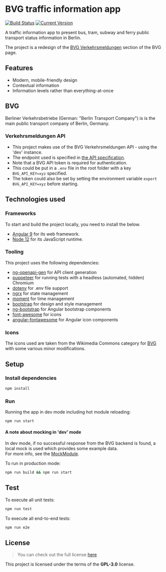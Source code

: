 # BVG traffic information app
[![Build Status](https://img.shields.io/endpoint.svg?url=https%3A%2F%2Factions-badge.atrox.dev%2Folof-nord%2Fbvg-traffic-information-app%2Fbadge&label=build&logo=none)](https://actions-badge.atrox.dev/olof-nord/bvg-traffic-information-app/goto?ref=master)
[![Current Version](https://img.shields.io/badge/version-0.3.0-green.svg)](https://github.com/olof-nord/bvg-traffic-information-app)

A traffic information app to present bus, tram, subway and ferry public transport status information in Berlin.

The project is a redesign of the [BVG Verkehrsmeldungen](https://www.bvg.de/de/Fahrinfo/Verkehrsmeldungen) section of the BVG page.

## Features
- Modern, mobile-friendly design
- Contextual information
- Information levels rather than everything-at-once

## BVG
Berliner Verkehrsbetriebe (German: "Berlin Transport Company") is is the main public transport company of Berlin, Germany.

### Verkehrsmeldungen API
- This project makes use of the BVG Verkehrsmeldungen API - using the 'dev' instance.
- The endpoint used is specified in [the API specification](https://github.com/olof-nord/bvg-traffic-information-app/blob/master/api/spec.yaml).
- Note that a BVG API token is required for authentication. 
- This could be put in a `.env` file in the root folder with a key `BVG_API_KEY=xyz` specified.
- The token could also be set by setting the environment variable `export BVG_API_KEY=xyz` before starting.

## Technologies used
### Frameworks
To start and build the project locally, you need to install the below.
- [Angular 9](https://github.com/angular/angular) for its web framework.
- [Node 12](https://github.com/nodejs/node) for its JavaScript runtime.

### Tooling
This project uses the following dependencies:
- [ng-openapi-gen](https://github.com/cyclosproject/ng-openapi-gen) for API client generation
- [puppeteer](https://github.com/puppeteer/puppeteer) for running tests with a headless (automated, hidden) Chromium
- [dotenv](https://github.com/motdotla/dotenv) for .env file support
- [ngrx](https://github.com/ngrx/platform) for state management
- [moment](https://github.com/moment/moment) for time management
- [bootstrap](https://github.com/twbs/bootstrap) for design and style management
- [ng-bootstrap](https://github.com/ng-bootstrap/ng-bootstrap) for Angular bootstrap components
- [font-awesome](https://github.com/FortAwesome/Font-Awesome) for icons
- [angular-fontawesome](https://github.com/FortAwesome/angular-fontawesome) for Angular icon components

### Icons
The icons used are taken from the Wikimedia Commons category for [BVG](https://commons.wikimedia.org/wiki/Category:Berliner_Verkehrsbetriebe)
with some various minor modifications.

## Setup
### Install dependencies 
```sh
npm install
```

### Run
Running the app in dev mode including hot module reloading:  
```sh
npm run start
```

#### A note about mocking in 'dev' mode
In dev mode, if no successful response from the BVG backend is found, a local mock is used
which provides some example data.  
For more info, see the [MockModule](https://github.com/olof-nord/bvg-traffic-information-app/blob/master/traffic-information-app/src/app/config/mock/mock.module.ts). 

To run in production mode:  
```sh
npm run build && npm run start
```

## Test
To execute all unit tests:  
```sh
npm run test
```

To execute all end-to-end tests:  
```sh
npm run e2e
```

## License
>You can check out the full license [here](https://github.com/olof-nord/bvg-traffic-information-app/blob/master/LICENSE)

This project is licensed under the terms of the **GPL-3.0** license.
